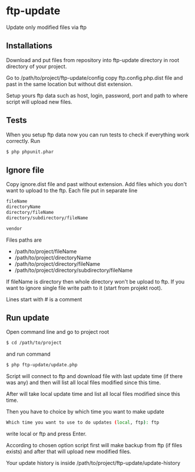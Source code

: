 # ftp-update
Update only modified files via ftp

Installations
-------------
Download and put files from repository into ftp-update directory in root directory of your project.

Go to /path/to/project/ftp-update/config copy ftp.config.php.dist file and past in the same location 
but without dist extension.

Setup yours ftp data such as host, login, password, port and path to where script will upload new files.

Tests
-----
When you setup ftp data now you can run tests to check if everything work correctly. Run
```bash
$ php phpunit.phar
```

Ignore file
-----------
Copy ignore.dist file and past without extension. Add files which you don't want to upload to the ftp.
Each file put in separate line
```bash
fileName
directoryName
directory/fileName
directory/subdirectory/fileName

vendor
```
Files paths are
- /path/to/project/fileName
- /path/to/project/directoryName
- /path/to/project/directory/fileName
- /path/to/project/directory/subdirectory/fileName

If fileName is directory then whole directory won't be upload to ftp.
If you want to ignore single file write path to it (start from projekt root).

Lines start with # is a comment

Run update
----------
Open command line and go to project root
```bash
$ cd /path/to/project
```
and run command
```bash
$ php ftp-update/update.php
```
Script will connect to ftp and download file with last update time (if there was any) and then will list
all local files modified since this time.

After will take local update time and list all local files modified since this time.

Then you have to choice by which time you want to make update
```bash
Which time you want to use to do updates (local, ftp): ftp
```
write local or ftp and press Enter.

According to chosen option script first will make backup from ftp (if files exists) and after that will
upload new modified files.

Your update history is inside /path/to/project/ftp-update/update-history
